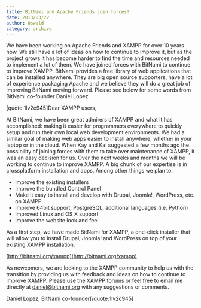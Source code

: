 ```yaml
---
title: BitNami and Apache Friends join forces!
date: 2013/03/22
author: Oswald
category: archive
---
```


We have been working on Apache Friends and XAMPP for over 10 years now. We still have a lot of ideas on how to continue to improve it, but as the project grows it has become harder to find the time and resources needed to implement a lot of them. We have joined forces with BitNami to continue to improve XAMPP. BitNami provides a free library of web applications that can be installed anywhere. They are big open source supporters, have a lot of experience packaging Apache and we believe they will do a great job of improving BitNami moving forward. Please see below for some words from BitNami co-founder Daniel Lopez

[quote:1lv2c945]Dear XAMPP users, 

At BitNami, we have been great admirers of XAMPP and what it has accomplished: making it easier for programmers everywhere to quickly setup and run their own local web development environments. We had a similar goal of making web apps easier to install anywhere, whether in your laptop or in the cloud. When Kay and Kai suggested a few months ago the possibility of joining forces with them to take over maintenance of XAMPP, it was an easy decision for us. Over the next weeks and months we will be working to continue to improve XAMPP. A big chunk of our expertise is in crossplatform installation and apps. Among other things we plan to:

- Improve the existing installers
- Improve the bundled Control Panel
- Make it easy to install and develop with Drupal, Joomla!, WordPress, etc. on XAMPP 
- Improve 64bit support, PostgreSQL, additional languages (i.e. Python) 
- Improved Linux and OS X support
- Improve the website look and feel

As a first step, we have made BitNami for XAMPP, a one-click installer that will allow you to install Drupal, Joomla! and WordPress on top of your existing XAMPP installation. 

[http://bitnami.org/xampp](http://bitnami.org/xampp)

As newcomers, we are looking to the XAMPP community to help us with the transition by providing us with feedback and ideas on how to continue to improve XAMPP. Please use the XAMPP forums or feel free to email me directly at <!-- e --><a href="mailto:daniel@bitnami.org">daniel@bitnami.org</a><!-- e --> with any suggestions or comments.

Daniel Lopez, BitNami co-founder[/quote:1lv2c945]

